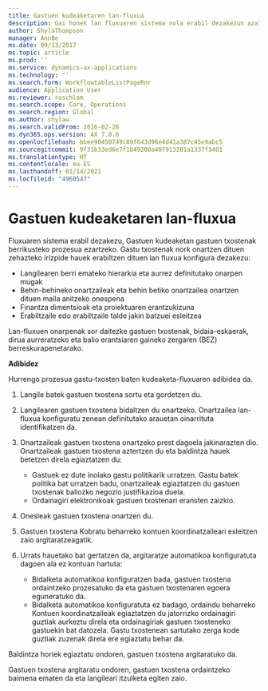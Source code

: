 ```yaml
---
title: Gastuen kudeaketaren lan-fluxua
description: Gai honek lan fluxuaren sistema nola erabil dezakezun azaltzen du Microsoft Dynamics 365 Finance, Gastuen kudeaketan gastuen txostenak berrikusteko prozesua ezartzeko.
author: ShylaThompson
manager: AnnBe
ms.date: 09/13/2017
ms.topic: article
ms.prod: ''
ms.service: dynamics-ax-applications
ms.technology: ''
ms.search.form: WorkflowtableListPageRnr
audience: Application User
ms.reviewer: roschlom
ms.search.scope: Core, Operations
ms.search.region: Global
ms.author: shylaw
ms.search.validFrom: 2016-02-28
ms.dyn365.ops.version: AX 7.0.0
ms.openlocfilehash: bbee90450749c89f643d96e4d41a387c45e9abc5
ms.sourcegitcommit: 9f31b33ed6e7f1b49200a407913201a1337f3401
ms.translationtype: HT
ms.contentlocale: eu-ES
ms.lasthandoff: 01/14/2021
ms.locfileid: "4960547"
---
```

# <a name="expense-management-workflow"></a>Gastuen kudeaketaren lan-fluxua

Fluxuaren sistema erabil dezakezu, Gastuen kudeaketan gastuen txostenak berrikusteko prozesua ezartzeko. Gastu txostenak nork onartzen dituen zehazteko irizpide hauek erabiltzen dituen lan fluxua konfigura dezakezu:

- Langilearen berri emateko hierarkia eta aurrez definitutako onarpen mugak
- Behin-behineko onartzaileak eta behin betiko onartzailea onartzen dituen maila anitzeko onespena
- Finantza dimentsioak eta proiektuaren erantzukizuna
- Erabiltzaile edo erabiltzaile talde jakin batzuei esleitzea

Lan-fluxuen onarpenak sor daitezke gastuen txostenak, bidaia-eskaerak, dirua aurreratzeko eta balio erantsiaren gaineko zergaren (BEZ) berreskurapenetarako.

**Adibidez**

Hurrengo prozesua gastu-txosten baten kudeaketa-fluxuaren adibidea da.

1. Langile batek gastuen txostena sortu eta gordetzen du.
2. Langilearen gastuen txostena bidaltzen du onartzeko. Onartzailea lan-fluxua konfiguratu zenean definitutako arauetan oinarrituta identifikatzen da.
3. Onartzaileak gastuen txostena onartzeko prest dagoela jakinarazten dio. Onartzaileak gastuen txostena aztertzen du eta baldintza hauek betetzen direla egiaztatzen du:

    - Gastuek ez dute inolako gastu politikarik urratzen. Gastu batek politika bat urratzen badu, onartzaileak egiaztatzen du gastuen txostenak baliozko negozio justifikazioa duela.
    - Ordainagiri elektronikoak gastuen txostenari eransten zaizkio.

4. Onesleak gastuen txostena onartzen du.
5. Gastuen txostena Kobratu beharreko kontuen koordinatzaileari esleitzen zaio argitaratzeagatik.
6. Urrats hauetako bat gertatzen da, argitaratze automatikoa konfiguratuta dagoen ala ez kontuan hartuta:

    - Bidalketa automatikoa konfiguratzen bada, gastuen txostena ordaintzeko prozesatuko da eta gastuen txostenaren egoera eguneratuko da.
    - Bidalketa automatikoa konfiguratuta ez badago, ordaindu beharreko Kontuen koordinatzaileak egiaztatzen du jatorrizko ordainagiri guztiak aurkeztu direla eta ordainagiriak gastuen txosteneko gastuekin bat datozela. Gastu txostenean sartutako zerga kode guztiak zuzenak direla ere egiaztatu behar da.

Baldintza horiek egiaztatu ondoren, gastuen txostena argitaratuko da.

Gastuen txostena argitaratu ondoren, gastuen txostena ordaintzeko baimena ematen da eta langileari itzulketa egiten zaio.
